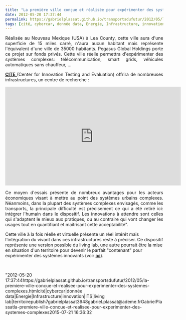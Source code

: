 ```yaml
---
title: "La première ville conçue et réalisée pour expérimenter des systèmes complexes"
date: 2012-05-20 17:37:44
permalink: https://gabrielplassat.github.io/transportsdufutur/2012/05/la-premiere-ville-concue-et-realisee-pour-experimenter-des-systemes-complexes.html
tags: [cité, cybercar, donnée data, Energie, Infrastructure, innovation, ITS, living lab, territoire]
---
```


<p style="text-align: justify;">Réalisée au Nouveau Mexique (USA) à Lea County, cette ville aura d'une superficie de 15 miles carré, n'aura aucun habitant mais représente l'équivalent d'une ville de 35000 habitants. Pegasus Global Holdings porte ce projet sur fonds privés. Cette ville réelle permettra d'expérimenter des systèmes complexes: télécommunication, smart grids, véhicules automatiques sans chauffeur, ... </p>  <!--more-->   <p style="text-align: justify;"><a href="http://www.cite-city.com/About_CITE_City/Main/Overview.html" target="_blank"><strong>CITE </strong></a>(Center for Innovation Testing and Evaluation) offrira de nombreuses infrastructures, un centre de recherche :</p> <p><iframe frameborder="0" height="315" src="http://www.youtube.com/embed/OLfSg31bVKY" width="560"></iframe></p> <p style="text-align: justify;">Ce moyen d'essais présente de nombreux avantages pour les acteurs économiques visant à mettre au point des systèmes urbains complexes. Néanmoins, dans la plupart des systèmes complexes envisagés, comme les transports, la principale difficulté est précisement ce qui a été retiré ici: intégrer l'humain dans le dispositif. Les innovations à attendre sont celles qui s'adaptent le mieux aux pratiques, ou au contraire qui vont changer les usages tout en quantifiant et maîtrisant cette acceptabilité".</p> <p style=""text-align: justify>Cette ville à la fois réelle et virtuelle présente un réel intérêt mais l'intégration du vivant dans ces infrastructures reste à préciser. Ce dispositif représente une version possible du living lab, une autre pourrait être la mise en situation d'un territoire pour devenir le parfait "contenant" pour expérimenter des systèmes innovants (voir <a href="https://gabrielplassat.github.io/transportsdufutur/2011/03/et-si-certains-territoires-reussissaient-a-attirer-linnovation-a-devenir-le-parfait-laboratoire-viva.html"" target=""_blank""><strong>ici</strong></a>).</p> <p> </p>"2012-05-20 17:37:44https://gabrielplassat.github.io/transportsdufutur/2012/05/la-premiere-ville-concue-et-realisee-pour-experimenter-des-systemes-complexes.htmlcité|cybercar|donnée data|Energie|Infrastructure|innovation|ITS|living lab|territoirepublish7gabrielplassat3948gabriel.plassat@ademe.frGabrielPlassatla-premiere-ville-concue-et-realisee-pour-experimenter-des-systemes-complexes2015-07-21 16:36:32
